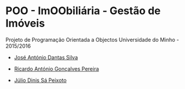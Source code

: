 # POO - ImOObiliária - Gestão de Imóveis

Projeto de Programação Orientada a Objectos
Universidade do Minho - 2015/2016





* [José António Dantas Silva](https://github.com/zesilva63)

* [Ricardo António Gonçalves Pereira](https://github.com/ricardopereira33)

* [Júlio Dinis Sá Peixoto](https://github.com/dinispeixoto)
